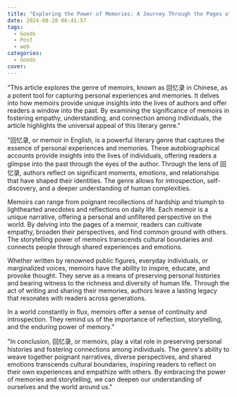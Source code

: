 ```yaml
---
title: "Exploring the Power of Memories: A Journey Through the Pages of 回忆录"
date: 2024-08-28 06:41:57
tags:
  - Goods
  - Post
  - web
categories:
  - Goods
cover: 
---
```


"This article explores the genre of memoirs, known as 回忆录 in Chinese, as a potent tool for capturing personal experiences and memories. It delves into how memoirs provide unique insights into the lives of authors and offer readers a window into the past. By examining the significance of memoirs in fostering empathy, understanding, and connection among individuals, the article highlights the universal appeal of this literary genre."

"回忆录, or memoir in English, is a powerful literary genre that captures the essence of personal experiences and memories. These autobiographical accounts provide insights into the lives of individuals, offering readers a glimpse into the past through the eyes of the author. Through the lens of 回忆录, authors reflect on significant moments, emotions, and relationships that have shaped their identities. The genre allows for introspection, self-discovery, and a deeper understanding of human complexities.

Memoirs can range from poignant recollections of hardship and triumph to lighthearted anecdotes and reflections on daily life. Each memoir is a unique narrative, offering a personal and unfiltered perspective on the world. By delving into the pages of a memoir, readers can cultivate empathy, broaden their perspectives, and find common ground with others. The storytelling power of memoirs transcends cultural boundaries and connects people through shared experiences and emotions.

Whether written by renowned public figures, everyday individuals, or marginalized voices, memoirs have the ability to inspire, educate, and provoke thought. They serve as a means of preserving personal histories and bearing witness to the richness and diversity of human life. Through the act of writing and sharing their memories, authors leave a lasting legacy that resonates with readers across generations.

In a world constantly in flux, memoirs offer a sense of continuity and introspection. They remind us of the importance of reflection, storytelling, and the enduring power of memory."

"In conclusion, 回忆录, or memoirs, play a vital role in preserving personal histories and fostering connections among individuals. The genre's ability to weave together poignant narratives, diverse perspectives, and shared emotions transcends cultural boundaries, inspiring readers to reflect on their own experiences and empathize with others. By embracing the power of memories and storytelling, we can deepen our understanding of ourselves and the world around us."
